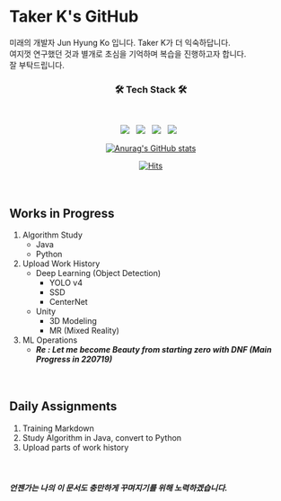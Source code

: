 # Taker K's GitHub

미래의 개발자 Jun Hyung Ko 입니다. Taker K가 더 익숙하답니다. </br>
여지껏 연구했던 것과 별개로 초심을 기억하며 복습을 진행하고자 합니다.</br>
잘 부탁드립니다.</br>
<h3 align="center"><b>🛠 Tech Stack 🛠</b></h3>
</br>
<p align="center">
<!-- Html5 Tech Stack 아이콘 용 코드 -->
<img src="https://img.shields.io/badge/HTML5-E34F26?style=flat-square&logo=HTML5&logoColor=white"/></a> &nbsp
<!-- Python Tech Stack 아이콘 용 코드 -->
<img src="https://img.shields.io/badge/Python-3776AB?style=flat-square&logo=Python&logoColor=white"/></a> &nbsp
<!-- TensorFlow Tech Stack 아이콘 용 코드 -->
<img src="https://img.shields.io/badge/TensorFlow-FF6F00?style=flat-square&logo=TensorFlow&logoColor=white"/></a> &nbsp
<!-- Unity Tech Stack 아이콘 용 코드 -->
<img src="https://img.shields.io/badge/Unity-FFFFFF?style=flat-square&logo=Unity&logoColor=grey"/></a> &nbsp
<!-- 아이콘 참조 사이트 : https://simpleicons.org/?q=html5 -->

<!-- Github Stats 코드 -->
[<p align="center">![Anurag's GitHub stats](https://github-readme-stats.vercel.app/api?username=Taker829)](https://github.com/anuraghazra/github-readme-stats)
<!-- Hits 아이콘 추가용 코드 -->
[<p align="center">![Hits](https://hits.seeyoufarm.com/api/count/incr/badge.svg?url=https%3A%2F%2Fgithub.com%2FTaker829%2Fhit-counter&count_bg=%236592EB&title_bg=%23555555&icon=&icon_color=%23E7E7E7&title=hits&edge_flat=false)](https://hits.seeyoufarm.com)
</br></br></br>

## Works in Progress
1. Algorithm Study
    * Java
    * Python 
2. Upload Work History
    * Deep Learning (Object Detection)
        * YOLO v4
        * SSD
        * CenterNet
    * Unity
        * 3D Modeling
        * MR (Mixed Reality)
3. ML Operations
    * ***Re : Let me become Beauty from starting zero with DNF (Main Progress in 220719)***
</br></br></br>
## Daily Assignments
1. Training Markdown
2. Study Algorithm in Java, convert to Python
3. Upload parts of work history
</br></br></br>

##### 언젠가는 나의 이 문서도 충만하게 꾸며지기를 위해 노력하겠습니다.

